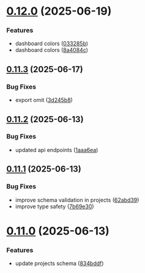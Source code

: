 # [0.12.0](https://github.com/incmixlabs/utils/compare/v0.11.3...v0.12.0) (2025-06-19)


### Features

* dashboard colors ([033285b](https://github.com/incmixlabs/utils/commit/033285b96ab14469a6bcf03439a3f79c02c20467))
* dashboard colors ([8a4084c](https://github.com/incmixlabs/utils/commit/8a4084c32242293c1ed0c8149d560d013d857f70))



## [0.11.3](https://github.com/incmixlabs/utils/compare/v0.11.2...v0.11.3) (2025-06-17)


### Bug Fixes

* export omit ([3d245b8](https://github.com/incmixlabs/utils/commit/3d245b8441746cb24a889738b384eb123e2228ae))



## [0.11.2](https://github.com/incmixlabs/utils/compare/v0.11.1...v0.11.2) (2025-06-13)


### Bug Fixes

* updated api endpoints ([1aaa6ea](https://github.com/incmixlabs/utils/commit/1aaa6eadc003c34933e92696be3ecd6f971f23ef))



## [0.11.1](https://github.com/incmixlabs/utils/compare/v0.11.0...v0.11.1) (2025-06-13)


### Bug Fixes

* improve schema validation in projects ([62abd39](https://github.com/incmixlabs/utils/commit/62abd3936c27b5f742cb4cecc1e78aec63ff065e))
* improve type safety ([7b69e30](https://github.com/incmixlabs/utils/commit/7b69e30422252c36f7387b94bc71196a9b4a7e14))



# [0.11.0](https://github.com/incmixlabs/utils/compare/v0.10.3...v0.11.0) (2025-06-13)


### Features

* update projects schema ([834bddf](https://github.com/incmixlabs/utils/commit/834bddfbc7282e605fda56fbcc3b1789c8caf0c4))



